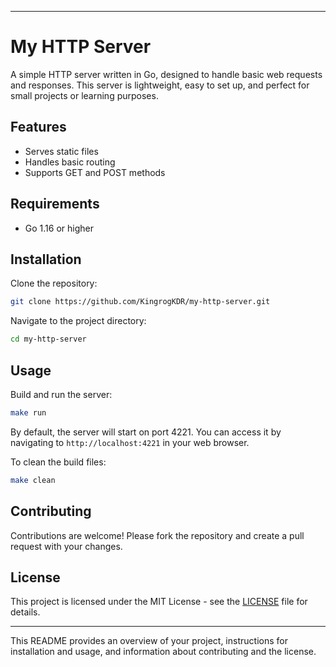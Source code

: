 
---

# My HTTP Server

A simple HTTP server written in Go, designed to handle basic web requests and responses. This server is lightweight, easy to set up, and perfect for small projects or learning purposes.

## Features

- Serves static files
- Handles basic routing
- Supports GET and POST methods

## Requirements

- Go 1.16 or higher

## Installation

Clone the repository:

```sh
git clone https://github.com/KingrogKDR/my-http-server.git
```

Navigate to the project directory:

```sh
cd my-http-server
```

## Usage

Build and run the server:

```sh
make run
```

By default, the server will start on port 4221. You can access it by navigating to `http://localhost:4221` in your web browser.

To clean the build files:

```sh
make clean
```

## Contributing

Contributions are welcome! Please fork the repository and create a pull request with your changes.

## License

This project is licensed under the MIT License - see the [LICENSE](LICENSE) file for details.

---

This README provides an overview of your project, instructions for installation and usage, and information about contributing and the license.

